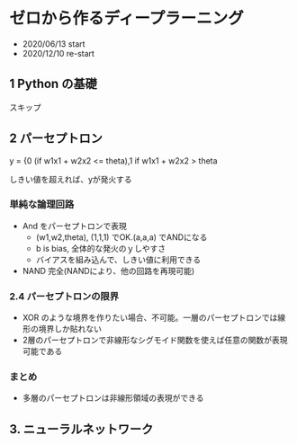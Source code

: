 # ゼロから作るディープラーニング

- 2020/06/13 start
- 2020/12/10 re-start

## 1 Python の基礎

スキップ

## 2 パーセプトロン

y = {0 (if w1x1 + w2x2 <= theta),1 if w1x1 + w2x2 > theta

しきい値を超えれば、yが発火する

### 単純な論理回路

- And をパーセプトロンで表現
  - (w1,w2,theta), (1,1,1) でOK.(a,a,a) でANDになる
  - b is bias, 全体的な発火のｙしやすさ
  - バイアスを組み込んで、しきい値に利用できる
- NAND 完全(NANDにより、他の回路を再現可能)

### 2.4 パーセプトロンの限界

- XOR のような境界を作りたい場合、不可能。一層のパーセプトロンでは線形の境界しか貼れない
- 2層のパーセプトロンで非線形なシグモイド関数を使えば任意の関数が表現可能である

### まとめ

- 多層のパーセプトロンは非線形領域の表現ができる

## 3. ニューラルネットワーク

